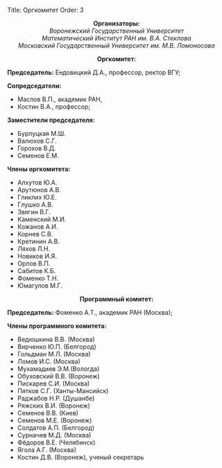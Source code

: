 Title: Оргкомитет
Order: 3

**<center>Организаторы:</center>**
*<center>Воронежский Государственный Университет</center>*
*<center>Математический Институт РАН им. В.А. Стеклова</center>*
*<center>Московский Государственный Университет им. М.В. Ломоносова</center>*

**<center>Оргкомитет:</center>**

**Председатель:** Ендовицкий Д.А., профессор, ректор ВГУ;

**Сопредседатели:**

* Маслов В.П., академик РАН,
* Костин В.А., профессор;

**Заместители председателя:**

* Бурлуцкая М.Ш.
* Валюхов С.Г.
* Горохов В.Д.
* Семенов Е.М.

**Члены оргкомитета:**

* Алхутов Ю.А.
* Арутюнов А.В.
* Гликлих Ю.Е.
* Глушко А.В.
* Звягин В.Г.
* Каменский М.И.
* Кожанов А.И.
* Корнев С.В.
* Кретинин А.В.
* Ляхов Л.Н.
* Новиков И.Я.
* Орлов В.П.
* Сабитов К.Б.
* Фоменко Т.Н.
* Юмагулов М.Г.

**<center>Программный комитет:</center>**

**Председатель:** Фоменко А.Т., академик РАН (Москва);

**Члены программного комитета:**

* Ведюшкина В.В. (Москва)
* Вирченко Ю.П. (Белгород)
* Гольдман М.Л. (Москва)
* Ломов И.С. (Москва)
* Мухамадиев Э.М.(Вологда)
* Обуховский В.В. (Воронеж)
* Пискарев С.И. (Москва)
* Пятков С.Г. (Ханты-Мансийск)
* Раджабов Н.Р. (Душанбе)
* Ряжских В.И. (Воронеж)
* Семенов В.В. (Киев)
* Семенов М.Е. (Воронеж)
* Солдатов А.П. (Белгород)
* Сурначев М.Д. (Москва)
* Фёдоров В.Е. (Челябинск)
* Ягола А.Г. (Москва)
* Костин Д.В. (Воронеж), ученый секретарь
